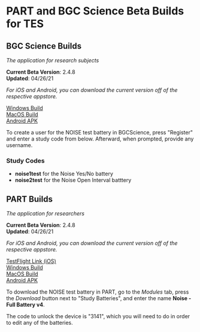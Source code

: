 # PART and BGC Science Beta Builds for TES

## BGC Science Builds

_The application for research subjects_

**Current Beta Version**: 2.4.8  
**Updated**: 04/26/21

*For iOS and Android, you can download the current version off of the respective appstore.*

[Windows Build](https://bgcgamefiles.s3.us-east-2.amazonaws.com/PART/Builds/v2.4.8/BGCScience_2.4.8_WINx64.zip)  
[MacOS Build](https://bgcgamefiles.s3.us-east-2.amazonaws.com/PART/Builds/v2.4.8/BGCScience_2.4.8_MacOS.dmg)  
[Android APK](https://bgcgamefiles.s3.us-east-2.amazonaws.com/PART/Builds/v2.4.8/BGCScience_2.4.8_Android.apk)  

To create a user for the NOISE test battery in BGCScience, press "Register" and enter a study code from below. Afterward, when prompted, provide any username.

### Study Codes
* **noise1test** for the Noise Yes/No battery
* **noise2test** for the Noise Open Interval batttery

## PART Builds

_The application for researchers_

**Current Beta Version**: 2.4.8  
**Updated**: 04/26/21

*For iOS and Android, you can download the current version off of the respective appstore.*

[TestFlight Link (iOS)](https://testflight.apple.com/join/jRzHw3Cw)  
[Windows Build](https://bgcgamefiles.s3.us-east-2.amazonaws.com/PART/Builds/v2.4.8/PART_2.4.8_WINx64.zip)  
[MacOS Build](https://bgcgamefiles.s3.us-east-2.amazonaws.com/PART/Builds/v2.4.8/PART_2.4.8_MacOS.dmg)  
[Android APK](https://bgcgamefiles.s3.us-east-2.amazonaws.com/PART/Builds/v2.4.8/PART_2.4.8_Android.apk)  


To download the NOISE test battery in PART, go to the _Modules_ tab, press the _Download_ button next to "Study Batteries", and enter the name **Noise - Full Battery v4**.

The code to unlock the device is "3141", which you will need to do in order to edit any of the batteries.

